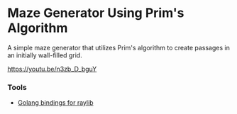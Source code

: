 # Maze Generator Using Prim's Algorithm
A simple maze generator that utilizes Prim's algorithm to create passages in an initially wall-filled grid.

https://youtu.be/n3zb_D_bguY

### Tools
- [Golang bindings for raylib](https://github.com/gen2brain/raylib-go)